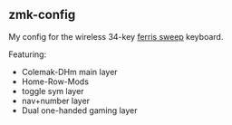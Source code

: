 ## zmk-config
My config for the wireless 34-key [ferris sweep](https://github.com/davidphilipbarr/Sweep) keyboard.

Featuring:
- Colemak-DHm main layer
- Home-Row-Mods
- toggle sym layer
- nav+number layer
- Dual one-handed gaming layer
